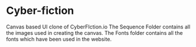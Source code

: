 # Cyber-fiction
Canvas based UI clone of CyberFIction.io
The Sequence Folder contains all the images used in creating the canvas.
The Fonts folder contains all the fonts which have been used in the website.
